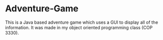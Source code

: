 Adventure-Game
==============

This is a Java based adventure game which uses a GUI to display all of the information. It was made in my object oriented programming class (COP 3330).
